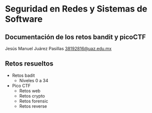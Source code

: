 # Seguridad en Redes y Sistemas de Software

## Documentación de los retos bandit y picoCTF

Jesús Manuel Juárez Pasillas
38192816@uaz.edu.mx

## Retos resueltos
- Retos badit
  - Niveles 0 a 34
- Pico CTF
  - Retos web
  - Retos crypto
  - Retos forensic
  - Retos reverse

